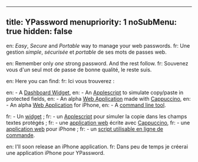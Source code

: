 ----- 
title: YPassword
menupriority: 1
noSubMenu: true
hidden: false
-----
en: _Easy_, _Secure_ and _Portable_ way to manage your web passwords.
fr: Une gestion _simple_, _sécurisée_ et _portable_ de ses mots de passes web.

en: Remember only _one_ strong password. And the rest follow.
fr: Souvenez vous d'_un_ seul mot de passe de bonne qualité, le reste suis.

en: Here you can find:
fr: Ici vous trouverez :

en:  - A [Dashboard Widget](/Scratch/files/YPassword-1.6.zip),
en:  - An [Applescript](/Scratch/files/forcePaste.app.zip) to simulate copy/paste in protected fields,
en:  - An alpha [Web Application](/Scratch/en/softwares/ypassword/web/) made with [Cappuccino](http://cappuccino.org),
en:  - An alpha [Web Application](/Scratch/en/softwares/ypassword/iphoneweb/) for iPhone,
en:  - A [command line tool](http://github.com/yogsototh/YPasswordCLI).

fr:  - Un [widget](/Scratch/files/YPassword-1.6.zip) ;
fr:  - un [Applescript](/Scratch/files/forcePaste.app.zip) pour simuler la copie dans les champs textes protégés ;
fr:  - une [application web](/Scratch/fr/softwares/ypassword/web/) écrite avec [Cappuccino](http://cappuccino.org),
fr:  - une [application web](/Scratch/fr/softwares/ypassword/iphoneweb/) pour iPhone ;
fr:  - un [script utilisable en ligne de commande](http://github.com/yogsototh/YPasswordCLI).

en: I'll soon release an iPhone application.
fr: Dans peu de temps je créerai une application iPhone pour YPassword.
